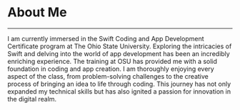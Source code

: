 # About Me
***

I am currently immersed in the Swift Coding and App Development Certificate program at The Ohio State University. Exploring the intricacies of Swift and delving into the world of app development has been an incredibly enriching experience. The training at OSU has provided me with a solid foundation in coding and app creation. I am thoroughly enjoying every aspect of the class, from problem-solving challenges to the creative process of bringing an idea to life through coding. This journey has not only expanded my technical skills but has also ignited a passion for innovation in the digital realm.
